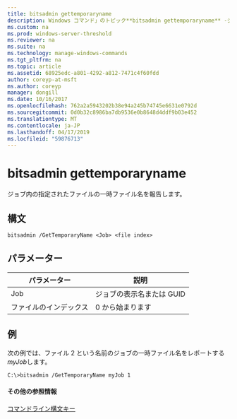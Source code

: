 ```yaml
---
title: bitsadmin gettemporaryname
description: Windows コマンド」のトピック**bitsadmin gettemporaryname** -ジョブ内の指定されたファイルの一時ファイル名を報告します。
ms.custom: na
ms.prod: windows-server-threshold
ms.reviewer: na
ms.suite: na
ms.technology: manage-windows-commands
ms.tgt_pltfrm: na
ms.topic: article
ms.assetid: 68925edc-a801-4292-a812-7471c4f60fdd
author: coreyp-at-msft
ms.author: coreyp
manager: dongill
ms.date: 10/16/2017
ms.openlocfilehash: 762a2a5943202b38e94a245b74745e6631e0792d
ms.sourcegitcommit: 0d0b32c8986ba7db9536e0b8648d4ddf9b03e452
ms.translationtype: MT
ms.contentlocale: ja-JP
ms.lasthandoff: 04/17/2019
ms.locfileid: "59876713"
---
```

# <a name="bitsadmin-gettemporaryname"></a>bitsadmin gettemporaryname



ジョブ内の指定されたファイルの一時ファイル名を報告します。

## <a name="syntax"></a>構文

```
bitsadmin /GetTemporaryName <Job> <file index> 
```

## <a name="parameters"></a>パラメーター

|パラメーター|説明|
|---------|-----------|
|Job|ジョブの表示名または GUID|
|ファイルのインデックス|0 から始まります|

## <a name="BKMK_examples"></a>例

次の例では、ファイル 2 という名前のジョブの一時ファイル名をレポートする*myJob*します。
```
C:\>bitsadmin /GetTemporaryName myJob 1 
```

#### <a name="additional-references"></a>その他の参照情報

[コマンドライン構文キー](command-line-syntax-key.md)